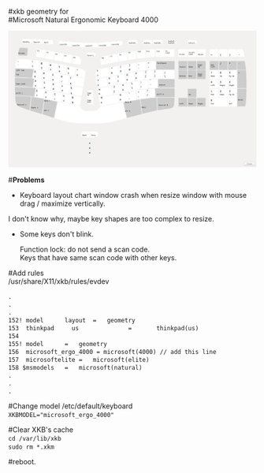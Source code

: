 #xkb geometry for  
#Microsoft Natural Ergonomic Keyboard 4000

![](https://github.com/ZeptByteS/xkb_geometry_microsoft_4000/blob/master/microsoft_ergo_4000.png)  
  
#**Problems**  
* Keyboard layout chart window crash when resize window with mouse drag / maximize vertically.  
  
 I don't know why, maybe key shapes are too complex to resize. 

* Some keys don't blink.  
  
  Function lock: do not send a scan code.  
  Keys that have same scan code with other keys.  


#Add rules  
/usr/share/X11/xkb/rules/evdev  


    .
    .
    .
    152! model		layout	=	geometry
    153  thinkpad     us              =       thinkpad(us)
    154
    155! model		=	geometry
    156  microsoft_ergo_4000 = microsoft(4000) // add this line
    157  microsoftelite	=	microsoft(elite)
    158 $msmodels	=	microsoft(natural)
    .
    .
    .
  

#Change model
/etc/default/keyboard  
`XKBMODEL="microsoft_ergo_4000"`
  
#Clear XKB's cache  
`cd /var/lib/xkb`  
`sudo rm *.xkm`
  
#reboot.  
